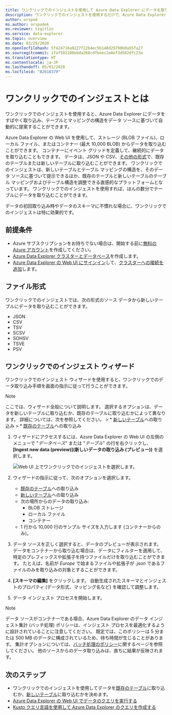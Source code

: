 ```yaml
---
title: ワンクリックでのインジェストを使用して Azure Data Explorer にデータを取り込む
description: ワンクリックでのインジェストを使用するだけで、Azure Data Explorer にデータを取り込む (読み込む) 方法の概要を説明します。
author: orspod
ms.author: orspodek
ms.reviewer: tzgitlin
ms.service: data-explorer
ms.topic: overview
ms.date: 03/29/2020
ms.openlocfilehash: 5f424716a9227f22b4ec5b148d29798b0a55fa27
ms.sourcegitcommit: 1faf502280ebda268cdfbeec2e8ef3d582dfc23e
ms.translationtype: HT
ms.contentlocale: ja-JP
ms.lasthandoff: 05/01/2020
ms.locfileid: "82618379"
---
```

# <a name="what-is-one-click-ingestion"></a>ワンクリックでのインジェストとは 

ワンクリックでのインジェストを使用すると、Azure Data Explorer にデータをすばやく取り込み、テーブルとマッピングの構造をデータ ソースに基づいて自動的に提案することができます。 

Azure Data Explorer の Web UI を使用して、ストレージ (BLOB ファイル)、ローカル ファイル、またはコンテナー (最大 10,000 BLOB) からデータを取り込むことができます。 コンテナーにイベント グリッドを定義して、継続的にデータを取り込むこともできます。 データは、JSON や CSV、[その他の形式](#file-formats)で、既存のテーブルまたは新しいテーブルに取り込むことができます。 ワンクリックでのインジェストは、新しいテーブルとテーブル マッピングの構造を、そのデータ ソースに基づいて提示できるほか、既存のテーブルと新しいテーブルのテーブル マッピングおよびテーブル構造を調整できる直感的なプラットフォームとなっています。 ワンクリックでのインジェストを使用すれば、ほんの数分でテーブルにデータを取り込むことができます。

データの初回取り込み時やデータのスキーマに不慣れな場合に、ワンクリックでのインジェストは特に効果的です。

## <a name="prerequisites"></a>前提条件

* Azure サブスクリプションをお持ちでない場合は、開始する前に[無料の Azure アカウント](https://azure.microsoft.com/free/)を作成してください。
* [Azure Data Explorer クラスターとデータベース](create-cluster-database-portal.md)を作成します。
* [Azure Data Explorer の Web UI にサインイン](https://dataexplorer.azure.com/)して、[クラスターへの接続を追加](/azure/data-explorer/web-query-data#add-clusters)します。

## <a name="file-formats"></a>ファイル形式

ワンクリックでのインジェストでは、次の形式のソース データから新しいテーブルにデータを取り込むことができます。
* JSON
* CSV
* TSV
* SCSV
* SOHSV
* TSVE
* PSV

## <a name="one-click-ingestion-wizard"></a>ワンクリックでのインジェスト ウィザード

ワンクリックでのインジェスト ウィザードを使用すると、ワンクリックでのデータ取り込み手順を画面の指示に従って行うことができます。 

> [!Note]
> ここでは、ウィザード全般について説明します。 選択するオプションは、データを新しいテーブルに取り込むか、既存のテーブルに取り込むかによって異なります。 詳細については、次を参照してください。
    > * [新しいテーブル](one-click-ingestion-new-table.md)への取り込み
    > * [既存のテーブル](one-click-ingestion-existing-table.md)への取り込み 
    
1. ウィザードにアクセスするには、Azure Data Explorer の Web UI の左側のメニューで "*データベース*" または "*テーブル*" の行を右クリックし、 **[Ingest new data (preview)]\(新しいデータの取り込み (プレビュー)\)** を選択します。

    ![Web UI 上でワンクリックでのインジェストを選択します。](media/ingest-data-one-click/one-click-ingestion-in-webui.png)   

1. ウィザードの指示に従って、次のオプションを選択します。
    * [既存のテーブル](one-click-ingestion-existing-table.md)への取り込み
    * [新しいテーブル](one-click-ingestion-new-table.md)への取り込み
    * 次の場所からのデータの取り込み:
      * BLOB ストレージ
      * ローカル ファイル
      * コンテナー
    * 1 行から 10,000 行のサンプル サイズを入力します (コンテナーからのみ)。
       
1. データ ソースを正しく選択すると、データのプレビューが表示されます。 
    データをコンテナーから取り込む場合は、データにフィルターを適用して、特定のプレフィックスや拡張子を持つファイルだけを取り込むことができます。 たとえば、名前が *Europe* で始まるファイルや拡張子が *.json* であるファイルのみを取り込みの対象とすることができます。 

1. **[スキーマの編集]** をクリックします。 自動生成されたスキーマとインジェストのプロパティ (データ形式、マッピング名など) を確認して調整します。

1. データ インジェスト プロセスを開始します。

> [!Note]
> データ ソースがコンテナーである場合、Azure Data Explorer のデータ インジェスト集計 (バッチ処理) ポリシーは、インジェスト プロセスを最適化するように設計されていることに注意してください。 既定では、このポリシーは 5 分または 500 MB のデータに構成されているため、待ち時間が生じることがあります。 集計オプションについては、[バッチ処理のポリシー](kusto/management/batchingpolicy.md)に関するページを参照してください。 他のソースからのデータ取り込みは、直ちに結果が反映されます。

## <a name="next-steps"></a>次のステップ

* ワンクリックでのインジェストを使用してデータを[既存のテーブル](one-click-ingestion-existing-table.md)に取り込むか、[新しいテーブル](one-click-ingestion-new-table.md)に取り込むかを決めます。
* [Azure Data Explorer の Web UI でデータのクエリを実行する](/azure/data-explorer/web-query-data)
* [Kusto クエリ言語を使用して Azure Data Explorer のクエリを作成する](/azure/data-explorer/write-queries)
